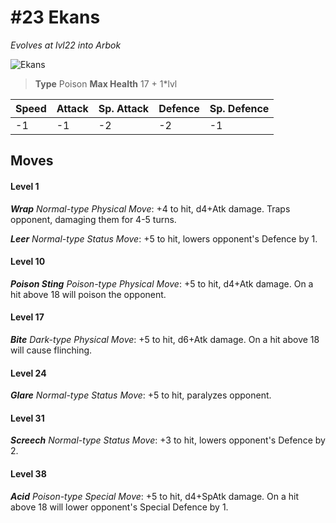 # #23 Ekans
*Evolves at lvl22 into Arbok*

![Ekans](https://img.pokemondb.net/sprites/home/normal/1x/ekans.png)

> **Type** Poison
> **Max Health** 17 + 1\*lvl

| Speed | Attack | Sp. Attack | Defence | Sp. Defence |
| ----- | ------ | ---------- | ------- | ----------- |
| -1 | -1 | -2 | -2 | -1 |

## Moves
#### Level 1

***Wrap** Normal-type Physical Move*: +4 to hit, d4+Atk damage. Traps opponent, damaging them for 4-5 turns.

***Leer** Normal-type Status Move*: +5 to hit, lowers opponent's Defence by 1.
#### Level 10

***Poison Sting** Poison-type Physical Move*: +5 to hit, d4+Atk damage. On a hit above 18 will poison the opponent.
#### Level 17

***Bite** Dark-type Physical Move*: +5 to hit, d6+Atk damage. On a hit above 18 will cause flinching.
#### Level 24

***Glare** Normal-type Status Move*: +5 to hit, paralyzes opponent.
#### Level 31

***Screech** Normal-type Status Move*: +3 to hit, lowers opponent's Defence by 2.
#### Level 38

***Acid** Poison-type Special Move*: +5 to hit, d4+SpAtk damage. On a hit above 18 will lower opponent's Special Defence by 1.

